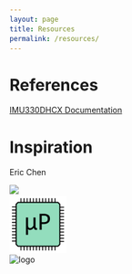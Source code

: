 ```yaml
---
layout: page
title: Resources
permalink: /resources/
---
```


# References

[IMU330DHCX Documentation](https://www.st.com/resource/en/datasheet/ism330dhcx.pdf)


# Inspiration

Eric Chen

<div style="text-align: left">
<img src="./assets/img/Results.PNG" width="100" />
</div>

<div style="text-align: left">
  <img src="./assets/img/Logo.png" alt="logo" width="100" />
</div>


<div style="text-align: left">
  <img src="./assets/img/Results.PNG" alt="logo" width="100" />
</div>
